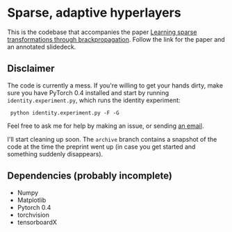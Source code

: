 # Sparse, adaptive hyperlayers

This is the codebase that accompanies the paper [Learning sparse transformations through brackpropagation](http://www.peterbloem.nl/publications/learning-sparse-transformations). Follow the link for the paper and an annotated slidedeck.
 
## Disclaimer

The code is currently a mess. If you're willing to get your hands dirty, make sure
 you have PyTorch 0.4 installed and start by running ```identity.experiment.py```, 
 which runs the identity experiment:
```
 python identity.experiment.py -F -G
```
 
Feel free to ask me for help by making an issue, or 
sending [an email](mailto:sparse@peterbloem.nl).

I'll start cleaning up soon. The ```archive``` branch contains a snapshot of the code at
 the time the preprint went up (in case you get started and something suddenly disappears).

## Dependencies (probably incomplete)

* Numpy
* Matplotlib
* Pytorch 0.4
* torchvision
* tensorboardX
